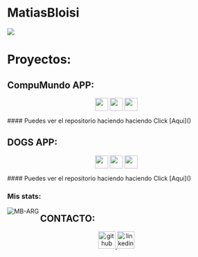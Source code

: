 # MatiasBloisi
<img src="https://github.com/MB-ARG/MatiasBloisi/blob/master/images/portada.png"/>

# Proyectos:  

## CompuMundo APP: 
<p align="center">
    <img src="https://github.com/MB-ARG/MatiasBloisi/tree/main/images/proyects/compumundo_1.png" width="30" height="30" align="center"/>
    <img src="https://github.com/MB-ARG/MatiasBloisi/tree/main/images/proyects/compumundo_2.png" width="30" height="30" align="center"/>
    <img src="https://github.com/MB-ARG/MatiasBloisi/tree/main/images/proyects/compumundo_3.png" width="30" height="30" align="center"/> 
</p>  
#### Puedes ver el repositorio haciendo haciendo Click [Aqui]()  

## DOGS APP: 
<p align="center">
    <img src="https://github.com/MB-ARG/MatiasBloisi/tree/main/images/proyects/dogs_1.png" width="30" height="30" align="center"/>
    <img src="https://github.com/MB-ARG/MatiasBloisi/tree/main/images/proyects/dogs_2.png" width="30" height="30" align="center"/>
    <img src="https://github.com/MB-ARG/MatiasBloisi/tree/main/images/proyects/dogs_3.png" width="30" height="30" align="center"/>    
</p>  
#### Puedes ver el repositorio haciendo haciendo Click [Aqui]() 



### Mis stats:

<p align="left"> <img align="left" alt="MB-ARG" src="" alt="MB-ARG" />



## CONTACTO: 
<p align="center">
    <a href="https://github.com/MB-ARG/MatiasBloisi">
      <img src='https://img.flaticon.com/icons/png/512/25/25231.png?size=1200x630f&pad=10,10,10,10&ext=png&bg=FFFFFFFF' alt='github' height='40'>
    </a>
    <a href="https://www.linkedin.com/in/matiasbloisi">
      <img src='https://img.flaticon.com/icons/png/512/174/174857.png?size=1200x630f&pad=10,10,10,10&ext=png&bg=FFFFFFFF' alt='linkedin' height='40'>
    </a>
</p>

